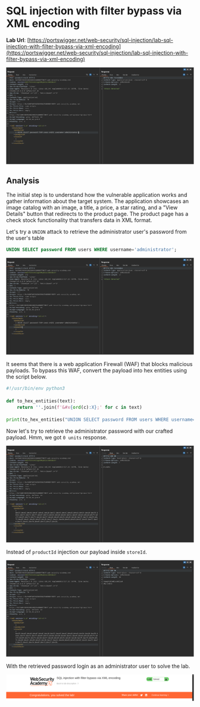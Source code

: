 # SQL injection with filter bypass via XML encoding

**Lab Url**: [https://portswigger.net/web-security/sql-injection/lab-sql-injection-with-filter-bypass-via-xml-encoding](https://portswigger.net/web-security/sql-injection/lab-sql-injection-with-filter-bypass-via-xml-encoding)

![Lab Description](img/lab-description.png)

## Analysis

The initial step is to understand how the vulnerable application works and gather information about the target system. The application showcases an image catalog with an image, a title, a price, a star rating, and a "View Details" button that redirects to the product page. The product page has a check stock functionality that transfers data in XML format.

Let's try a `UNION` attack to retrieve the administrator user's password from the user's table

```sql
UNION SELECT password FROM users WHERE username='administrator';
```

![WAF Blocked](img/waf-blocked.png)

It seems that there is a web application Firewall (WAF) that blocks malicious payloads. To bypass this WAF, convert the payload into hex entities using the script below.

```python
#!/usr/bin/env python3

def to_hex_entities(text):
    return ''.join(f'&#x{ord(c):X};' for c in text)

print(to_hex_entities("UNION SELECT password FROM users WHERE username='administrator';"))
```

Now let's try to retrieve the administrator password with our crafted payload. Hmm, we got `0 units` response.

![0 Units](img/no-response.png)

Instead of `productId` injection our payload inside `storeId`.

![Retrived Password](img/retrived-password.png)

With the retrieved password login as an administrator user to solve the lab.

![Lab Solved](img/lab-solved.png)
